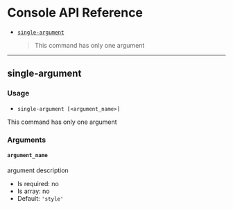 Console API Reference
=====================

* [`single-argument`](#single-argument)
  > This command has only one argument

---

single-argument
-----------------

### Usage

* `single-argument [<argument_name>]`

This command has only one argument

### Arguments

#### `argument_name`

argument description

* Is required: no
* Is array: no
* Default: `'style'`